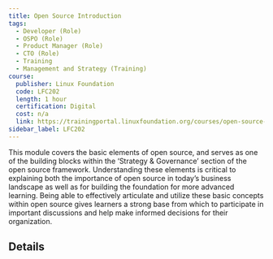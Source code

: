 ```yaml
---
title: Open Source Introduction
tags: 
  - Developer (Role)
  - OSPO (Role)
  - Product Manager (Role)
  - CTO (Role)
  - Training
  - Management and Strategy (Training)
course:
  publisher: Linux Foundation
  code: LFC202
  length: 1 hour
  certification: Digital
  cost: n/a
  link: https://trainingportal.linuxfoundation.org/courses/open-source-introduction-lfc202
sidebar_label: LFC202
---
```


This module covers the basic elements of open source, and serves as one of the building blocks within the ‘Strategy & Governance’ section of the open source framework. Understanding these elements is critical to explaining both the importance of open source in today’s business landscape as well as for building the foundation for more advanced learning. Being able to effectively articulate and utilize these basic concepts within open source gives learners a strong base from which to participate in important discussions and help make informed decisions for their organization.

## Details

<CourseDetails course={frontMatter.course}/>
